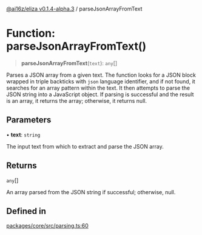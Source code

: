 [@ai16z/eliza v0.1.4-alpha.3](../index.md) / parseJsonArrayFromText

# Function: parseJsonArrayFromText()

> **parseJsonArrayFromText**(`text`): `any`[]

Parses a JSON array from a given text. The function looks for a JSON block wrapped in triple backticks
with `json` language identifier, and if not found, it searches for an array pattern within the text.
It then attempts to parse the JSON string into a JavaScript object. If parsing is successful and the result
is an array, it returns the array; otherwise, it returns null.

## Parameters

• **text**: `string`

The input text from which to extract and parse the JSON array.

## Returns

`any`[]

An array parsed from the JSON string if successful; otherwise, null.

## Defined in

[packages/core/src/parsing.ts:60](https://github.com/fomoTon/eliza/blob/main/packages/core/src/parsing.ts#L60)
